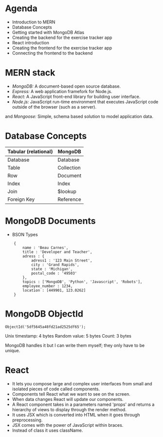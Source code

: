 # Agenda

- Introduction to MERN
- Database Concepts
- Getting started with MongoDB Atlas
- Creating the backend for the exercise tracker app
- React introduction
- Creating the frontend for the exercise tracker app
- Connecting the frontend to the backend

# MERN stack

- *MongoDB:* A document-based open source database.
- *Express:* A web application framefork for Node.js.
- *React:* A JavaScript front-end library for building user interface.
- *Node.js:* JavaScript run-time environment that executes JavaScript code outside of the browser (such as a server).

and *Mongoose:* Simple, schema based solution to model application data.

# Database Concepts

|Tabular (relational) | MongoDB 	 | 
|---------------------|------------|
| Database						| Database	 | 
| Table							  | Collection |
| Row								  | Document	 |
| Index							  | Index			 |
| Join								| $lookup		 |
| Foreign Key					| Reference	 |

# MongoDB Documents
- BSON Types

```
	{
		name : 'Beau Carnes',
		title : 'Developer and Teacher',
		adress : {
			adress1 : '123 Main Street',
			city : 'Grand Rapids',
			state : 'Michigan',
			postal_code : '49503'
		},
		topics : ['MongoDB', 'Python', 'Javascript', 'Robots'],
		employee_number : 1234,
		location : [449901, 123.0262]
	}
```

# MongoDB ObjectId
	
	ObjectId('5df5645a48fd21ad2525df65');

Unix timestamp: 4 bytes		Random value: 5 bytes		Count: 3 bytes

MongoDB handles it but I can write them myself; they only have to be unique.

# React

- It lets you compose large and complex user interfaces from small and isolated pieces of code called components.  
- Components tell React what we want to see on the screen.
- When data changes React will update our components.
- A React component takes in a parameters named 'props' and returns a hierarchy of views to display through the render method.
- It uses JSX which is converted into HTML when it goes through preprocessing.
- JSX comes with the power of JavaScript within braces.
- Instead of class it uses className.


